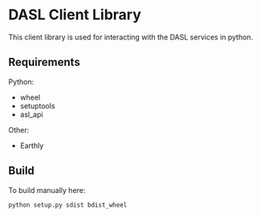# DASL Client Library

This client library is used for interacting with the DASL services in python.

## Requirements
Python:
- wheel
- setuptools
- asl_api

Other:
- Earthly

## Build

To build manually here:
```bash
python setup.py sdist bdist_wheel
```
